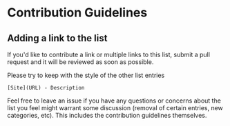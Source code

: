 # Contribution Guidelines

## Adding a link to the list

If you'd like to contribute a link or multiple links to this list, submit a pull request and it will be reviewed as soon as possible.

Please try to keep with the style of the other list entries 

`[Site](URL) - Description`

Feel free to leave an issue if you have any questions or concerns about the list you feel might warrant some discussion (removal of certain entries, new categories, etc).
This includes the contribution guidelines themselves.
